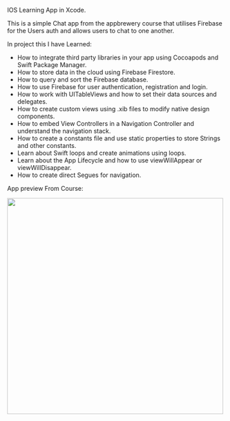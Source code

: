 IOS Learning App in Xcode.

This is a simple Chat app from the appbrewery course that utilises Firebase for the Users auth and allows
users to chat to one another.

In project this I have Learned:

* How to integrate third party libraries in your app using Cocoapods and Swift Package Manager.
* How to store data in the cloud using Firebase Firestore.
* How to query and sort the Firebase database.
* How to use Firebase for user authentication, registration and login.
* How to work with UITableViews and how to set their data sources and delegates.
* How to create custom views using .xib files to modify native design components.
* How to embed View Controllers in a Navigation Controller and understand the navigation stack.
* How to create a constants file and use static properties to store Strings and other constants.
* Learn about Swift loops and create animations using loops.
* Learn about the App Lifecycle and how to use viewWillAppear or viewWillDisappear.
* How to create direct Segues for navigation.


App preview From Course:

<img src="https://github.com/londonappbrewery/Images/blob/master/flash_chat_flutter_demo.gif" align="left" height="500">


